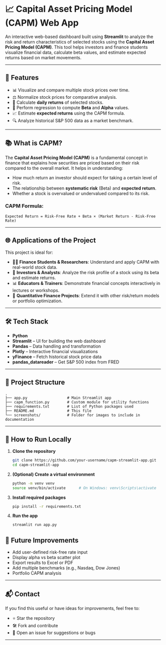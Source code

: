 # 📈 Capital Asset Pricing Model (CAPM) Web App

An interactive web-based dashboard built using **Streamlit** to analyze the risk and return characteristics of selected stocks using the **Capital Asset Pricing Model (CAPM)**. This tool helps investors and finance students visualize financial data, calculate beta values, and estimate expected returns based on market movements.

---

## 🚀 Features

- 📊 Visualize and compare multiple stock prices over time.
- ⚖️ Normalize stock prices for comparative analysis.
- 📅 Calculate **daily returns** of selected stocks.
- 🧮 Perform regression to compute **Beta** and **Alpha** values.
- 📈 Estimate **expected returns** using the CAPM formula.
- 🔍 Analyze historical S&P 500 data as a market benchmark.

---

## 📚 What is CAPM?

The **Capital Asset Pricing Model (CAPM)** is a fundamental concept in finance that explains how securities are priced based on their risk compared to the overall market. It helps in understanding:

- How much return an investor should expect for taking a certain level of risk.
- The relationship between **systematic risk** (Beta) and **expected return**.
- Whether a stock is overvalued or undervalued compared to its risk.

### CAPM Formula:
```
Expected Return = Risk-Free Rate + Beta × (Market Return - Risk-Free Rate)
```

---

## 🌐 Applications of the Project

This project is ideal for:

- 🧑‍🎓 **Finance Students & Researchers**: Understand and apply CAPM with real-world stock data.
- 💼 **Investors & Analysts**: Analyze the risk profile of a stock using its beta and estimate returns.
- 📊 **Educators & Trainers**: Demonstrate financial concepts interactively in lectures or workshops.
- 🧪 **Quantitative Finance Projects**: Extend it with other risk/return models or portfolio optimization.

---

## 🛠️ Tech Stack

- **Python**
- **Streamlit** – UI for building the web dashboard
- **Pandas** – Data handling and transformation
- **Plotly** – Interactive financial visualizations
- **yFinance** – Fetch historical stock price data
- **pandas_datareader** – Get S&P 500 index from FRED

---

## 📂 Project Structure

```
.
├── app.py                  # Main Streamlit app
├── capm_function.py        # Custom module for utility functions
├── requirements.txt        # List of Python packages used
├── README.md               # This file
└── screenshots/            # Folder for images to include in documentation
```

---

## 🔧 How to Run Locally

1. **Clone the repository**
   ```bash
   git clone https://github.com/your-username/capm-streamlit-app.git
   cd capm-streamlit-app
   ```

2. **(Optional) Create a virtual environment**
   ```bash
   python -m venv venv
   source venv/bin/activate      # On Windows: venv\Scripts\activate
   ```

3. **Install required packages**
   ```bash
   pip install -r requirements.txt
   ```

4. **Run the app**
   ```bash
   streamlit run app.py
   ```



## 📝 Future Improvements

- Add user-defined risk-free rate input
- Display alpha vs beta scatter plot
- Export results to Excel or PDF
- Add multiple benchmarks (e.g., Nasdaq, Dow Jones)
- Portfolio CAPM analysis

---

## 📬 Contact

If you find this useful or have ideas for improvements, feel free to:

- ⭐ Star the repository
- 🛠️ Fork and contribute
- 🐛 Open an issue for suggestions or bugs

---
